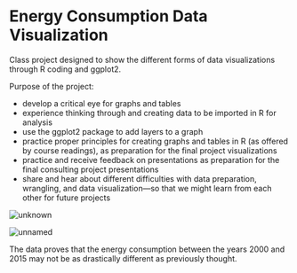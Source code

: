 # Energy Consumption Data Visualization

Class project designed to show the different forms of data visualizations through R coding and ggplot2. 

Purpose of the project:

  - develop a critical eye for graphs and tables
  - experience thinking through and creating data to be imported in R for analysis
  - use the ggplot2 package to add layers to a graph
  - practice proper principles for creating graphs and tables in R (as offered by course readings), as preparation for the final project visualizations
  - practice and receive feedback on presentations as preparation for the final consulting project presentations
  - share and hear about different difficulties with data preparation, wrangling, and data visualization—so that we might learn from each other for future projects

![unknown](https://user-images.githubusercontent.com/58790294/123346616-91107c80-d50d-11eb-93e0-9b23bcc55e7d.png)

![unnamed](https://user-images.githubusercontent.com/58790294/123346624-94a40380-d50d-11eb-82e7-c3cc486400fb.png)

The data proves that the energy consumption between the years 2000 and 2015 may not be as drastically different as previously thought. 

